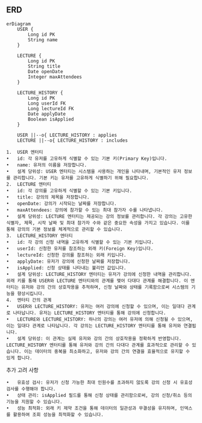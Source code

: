 ## ERD

```mermaid
erDiagram
    USER {
        Long id PK
        String name
    }

    LECTURE {
        Long id PK
        String title
        Date openDate
        Integer maxAttendees
    }

    LECTURE_HISTORY {
        Long id PK
        Long userId FK
        Long lectureId FK
        Date applyDate
        Boolean isApplied
    }

    USER ||--o{ LECTURE_HISTORY : applies
    LECTURE ||--o{ LECTURE_HISTORY : includes
```
	1.	USER 엔터티
	•	id: 각 유저를 고유하게 식별할 수 있는 기본 키(Primary Key)입니다.
	•	name: 유저의 이름을 저장합니다.
	•	설계 당위성: USER 엔터티는 시스템을 사용하는 개인을 나타내며, 기본적인 유저 정보를 관리합니다. 기본 키는 유저를 고유하게 식별하기 위해 필요합니다.
	2.	LECTURE 엔터티
	•	id: 각 강의를 고유하게 식별할 수 있는 기본 키입니다.
	•	title: 강의의 제목을 저장합니다.
	•	openDate: 강의가 시작되는 날짜를 저장합니다.
	•	maxAttendees: 강의에 참가할 수 있는 최대 참가자 수를 나타냅니다.
	•	설계 당위성: LECTURE 엔터티는 제공되는 강의 정보를 관리합니다. 각 강의는 고유한 식별자, 제목, 시작 날짜 및 최대 참가자 수와 같은 중요한 속성을 가지고 있습니다. 이를 통해 강의의 기본 정보를 체계적으로 관리할 수 있습니다.
	3.	LECTURE_HISTORY 엔터티
	•	id: 각 강의 신청 내역을 고유하게 식별할 수 있는 기본 키입니다.
	•	userId: 신청한 유저를 참조하는 외래 키(Foreign Key)입니다.
	•	lectureId: 신청한 강의를 참조하는 외래 키입니다.
	•	applyDate: 유저가 강의에 신청한 날짜를 저장합니다.
	•	isApplied: 신청 상태를 나타내는 불리언 값입니다.
	•	설계 당위성: LECTURE_HISTORY 엔터티는 유저가 강의에 신청한 내역을 관리합니다. 외래 키를 통해 USER와 LECTURE 엔터티와의 관계를 맺어 다대다 관계를 해결합니다. 이 엔터티는 유저와 강의 간의 상호작용을 추적하며, 신청 날짜와 상태를 기록함으로써 시스템의 기능을 향상시킵니다.
	4.	엔터티 간의 관계
	•	USER와 LECTURE_HISTORY: 유저는 여러 강의에 신청할 수 있으며, 이는 일대다 관계로 나타납니다. 유저는 LECTURE_HISTORY 엔터티를 통해 강의에 신청합니다.
	•	LECTURE와 LECTURE_HISTORY: 하나의 강의는 여러 유저에 의해 신청될 수 있으며, 이는 일대다 관계로 나타납니다. 각 강의는 LECTURE_HISTORY 엔터티를 통해 유저와 연결됩니다.
	•	설계 당위성: 이 관계는 실제 유저와 강의 간의 상호작용을 정확하게 반영합니다. LECTURE_HISTORY 엔터티를 통해 유저와 강의 간의 다대다 관계를 효과적으로 관리할 수 있습니다. 이는 데이터의 중복을 최소화하고, 유저와 강의 간의 연결을 효율적으로 유지할 수 있게 합니다.

추가 고려 사항

	•	유효성 검사: 유저가 신청 가능한 최대 인원수를 초과하지 않도록 강의 신청 시 유효성 검사를 수행해야 합니다.
	•	상태 관리: isApplied 필드를 통해 신청 상태를 관리함으로써, 강의 신청/취소 등의 기능을 지원할 수 있습니다.
	•	성능 최적화: 외래 키 제약 조건을 통해 데이터의 일관성과 무결성을 유지하며, 인덱스를 활용하여 조회 성능을 최적화할 수 있습니다.